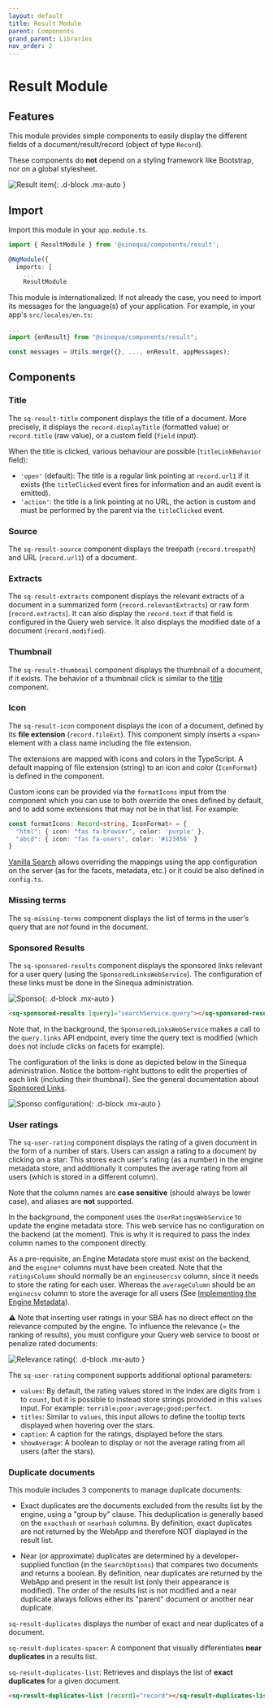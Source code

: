 ```yaml
---
layout: default
title: Result Module
parent: Components
grand_parent: Libraries
nav_order: 2
---
```


# Result Module

## Features

This module provides simple components to easily display the different fields of a document/result/record (object of type `Record`).

These components do **not** depend on a styling framework like Bootstrap, nor on a global stylesheet.

![Result item]({{site.baseurl}}assets/modules/result/result-item.png){: .d-block .mx-auto }

## Import

Import this module in your `app.module.ts`.

```ts
import { ResultModule } from '@sinequa/components/result';

@NgModule({
  imports: [
    ...
    ResultModule
```

This module is internationalized: If not already the case, you need to import its messages for the language(s) of your application. For example, in your app's `src/locales/en.ts`:

```ts
...
import {enResult} from "@sinequa/components/result";

const messages = Utils.merge({}, ..., enResult, appMessages);
```

## Components

### Title

The `sq-result-title` component displays the title of a document. More precisely, it displays the `record.displayTitle` (formatted value) or `record.title` (raw value), or a custom field (`field` input).

<doc-result-title></doc-result-title>

When the title is clicked, various behaviour are possible (`titleLinkBehavior` field):

- `'open'` (default): The title is a regular link pointing at `record.url1` if it exists (the `titleClicked` event fires for information and an audit event is emitted).
- `'action'`: the title is a link pointing at no URL, the action is custom and must be performed by the parent via the `titleClicked` event.

### Source

The `sq-result-source` component displays the treepath (`record.treepath`) and URL (`record.url1`) of a document.

<doc-result-source></doc-result-source>

### Extracts

The `sq-result-extracts` component displays the relevant extracts of a document in a summarized form (`record.relevantExtracts`) or raw form (`record.extracts`). It can also display the `record.text` if that field is configured in the Query web service. It also displays the modified date of a document (`record.modified`).

<doc-result-extracts></doc-result-extracts>

### Thumbnail

The `sq-result-thumbnail` component displays the thumbnail of a document, if it exists. The behavior of a thumbnail click is similar to the [title](#title) component.

<doc-result-thumbnail></doc-result-thumbnail>

### Icon

The `sq-result-icon` component displays the icon of a document, defined by its **file extension** (`record.fileExt`). This component simply inserts a `<span>` element with a class name including the file extension.

The extensions are mapped with icons and colors in the TypeScript. A default mapping of file extension (string) to an icon and color (`IconFormat`) is defined in the component.

Custom icons can be provided via the `formatIcons` input from the component which you can use to both override the ones defined by default, and to add some extensions that may not be in that list. For example:

```ts
const formatIcons: Record<string, IconFormat> = {
  "html": { icon: "fas fa-browser", color: 'purple' },
  "abcd": { icon: "fas fa-users", color: '#123456' }
}
```

[Vanilla Search]({{site.baseurl}}apps/2-vanilla-search.html) allows overriding the mappings using the app configuration on the server (as for the facets, metadata, etc.) or it could be also defined in `config.ts`.

<doc-result-icon></doc-result-icon>

### Missing terms

The `sq-missing-terms` component displays the list of terms in the user's query that are *not* found in the document.

<doc-result-missing-terms></doc-result-missing-terms>

### Sponsored Results

The `sq-sponsored-results` component displays the sponsored links relevant for a user query (using the `SponsoredLinksWebService`). The configuration of these links must be done in the Sinequa administration.

![Sponso]({{site.baseurl}}assets/modules/result/sponso.png){: .d-block .mx-auto }

```html
<sq-sponsored-results [query]="searchService.query"></sq-sponsored-results>
```

<!-- <doc-sponsored-results></doc-sponsored-results> -->

Note that, in the background, the `SponsoredLinksWebService` makes a call to the `query.links` API endpoint, every time the query text is modified (which does not include clicks on facets for example).

The configuration of the links is done as depicted below in the Sinequa administration. Notice the bottom-right buttons to edit the properties of each link (including their thumbnail). See the general documentation about [Sponsored Links](https://doc.sinequa.com/en.sinequa-es.v11/Content/en.sinequa-es.admin-ui-sponsored-links.html).

![Sponso configuration]({{site.baseurl}}assets/modules/result/sponso-config.png){: .d-block .mx-auto }

### User ratings

The `sq-user-rating` component displays the rating of a given document in the form of a number of stars. Users can assign a rating to a document by clicking on a star: This stores each user's rating (as a number) in the engine metadata store, and additionally it computes the average rating from all users (which is stored in a different column).

<doc-user-rating></doc-user-rating>

Note that the column names are **case sensitive** (should always be lower case), and aliases are **not** supported.

In the background, the component uses the `UserRatingsWebService` to update the engine metadata store. This web service has no configuration on the backend (at the moment). This is why it is required to pass the index column names to the component directly.

As a pre-requisite, an Engine Metadata store must exist on the backend, and the `engine*` columns must have been created. Note that the `ratingsColumn` should normally be an `engineusercsv` column, since it needs to store the rating for each user. Whereas the `averageColumn` should be an `enginecsv` column to store the average for all users (See [Implementing the Engine Metadata](https://doc.sinequa.com/en.sinequa-es.v11/Content/en.sinequa-es.how-to.engine-metadata.html)).

⚠️ Note that inserting user ratings in your SBA has no direct effect on the relevance computed by the engine. To influence the relevance (= the ranking of results), you must configure your Query web service to boost or penalize rated documents:

![Relevance rating]({{site.baseurl}}assets/modules/result/rating-relevance.png){: .d-block .mx-auto }

The `sq-user-rating` component supports additional optional parameters:

- `values`: By default, the rating values stored in the index are digits from `1` to `count`, but it is possible to instead store strings provided in this `values` input. For example: `terrible;poor;average;good;perfect`.
- `titles`: Similar to `values`, this input allows to define the tooltip texts displayed when hovering over the stars.
- `caption`: A caption for the ratings, displayed before the stars.
- `showAverage`: A boolean to display or not the average rating from all users (after the stars).

### Duplicate documents

This module includes 3 components to manage duplicate documents:

- Exact duplicates are the documents excluded from the results list by the engine, using a "group by" clause. This deduplication is generally based on the `exacthash` or `nearhash` columns. By definition, exact duplicates are not returned by the WebApp and therefore NOT displayed in the result list.

- Near (or approximate) duplicates are determined by a developer-supplied function (in the `SearchOptions`) that compares two documents and returns a boolean. By definition, near duplicates are returned by the WebApp and present in the result list (only their appearance is modified). The order of the results list is not modified and a near duplicate always follows either its "parent" document or another near duplicate.

`sq-result-duplicates` displays the number of exact and near duplicates of a document. 

`sq-result-duplicates-spacer`: A component that visually differentiates **near duplicates** in a results list.

<doc-result-duplicates></doc-result-duplicates>

`sq-result-duplicates-list`: Retrieves and displays the list of **exact duplicates** for a given document.

```html
<sq-result-duplicates-list [record]="record"></sq-result-duplicates-list>
```

